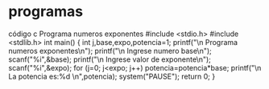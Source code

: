 # programas
código c
Programa numeros exponentes
#include <stdio.h>
#include <stdlib.h>
int main()
{
    int j,base,expo,potencia=1;
    printf("\n Programa numeros exponentes\n");
    printf("\n Ingrese numero base\n");
    scanf("%i",&base);
    printf("\n Ingrese valor de exponente\n");
    scanf("%i",&expo);
    for (j=0; j<expo; j++)
    potencia=potencia*base;
    printf("\n La potencia es:%d \n",potencia);
    system("PAUSE");
    return 0;
}
